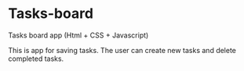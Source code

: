 # Tasks-board
Tasks board app (Html + CSS + Javascript)

This is app for saving tasks.
The user can create new tasks and delete completed tasks.
